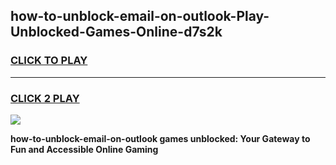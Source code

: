 
## how-to-unblock-email-on-outlook-Play-Unblocked-Games-Online-d7s2k
<h3>
<a href="https://premium76.site?title=how-to-unblock-email-on-outlook&ref=25A">CLICK TO PLAY</a></h3>
<hr>

<h3>
<a href="https://premium76.site?title=how-to-unblock-email-on-outlook&ref=25A">CLICK 2 PLAY</a>
  
</h3>

<a href="https://premium76.site?title=how-to-unblock-email-on-outlook&ref=25A"><img src="https://clearcache.store/games.png"></a>


**how-to-unblock-email-on-outlook games unblocked: Your Gateway to Fun and Accessible Online Gaming**

